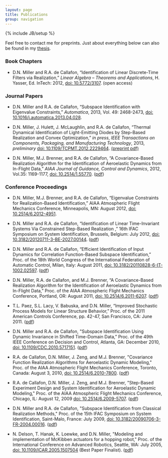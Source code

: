```yaml
---
layout: page
title: Publications
group: navigation
---
```

{% include JB/setup %}

Feel free to contact me for preprints. Just about everything below can also
be found in my
[thesis](https://dl.dropbox.com/u/31688552/Miller_Thesis.pdf).

### Book Chapters

- D.N. Miller and R.A. de Callafon, “Identification of Linear Discrete-Time
  Filters via Realization,” _Linear Algebra – Theorems and Applications_, H.
  Yasser, Ed. InTech: 2012, [doi:
  10.5772/3107](http://dx.doi.org/10.5772/3107). (open access)

### Journal Papers

- D.N. Miller and R.A. de Callafon, “Subspace Identification with Eigenvalue
  Constraints,” _Automatica_, 2013, Vol. 49: 2468-2473, [doi:
  10.1016/j.automatica.2013.04.028](http://dx.doi.org/10.1016/j.automatica.2013.04.028).

- D.N. Miller, J. Hulett, J. McLaughlin, and R.A. de Callafon, “Thermal
  Dynamical Identification of Light-Emitting Diodes by Step-Based
  Realization and Convex Optimization,” _in press_, _IEEE Transactions on
  Components, Packaging, and Manufacturing Technology_, 2013, _preliminary_
  [doi: 10.1109/TCPMT.2012.2229464](http://dx.doi.org/10.1109/TCPMT.2012.2229464).
  [(preprint
  pdf)](https://dl.dropbox.com/u/31688552/Pubs/2012_Miller_IEEE_TCPMT.pdf)

- D.N. Miller, M.J. Brenner, and R.A. de Callafon, “A Covariance-Based
  Realization Algorithm for the Identification of Aeroelastic Dynamics from
  In-Flight Data,” _AIAA Journal of Guidance, Control and Dynamics_, 2012,
  Vol.35: 1169-1177, [doi: 10.2514/1.55770](http://dx.doi.org/10.2514/1.55770).
  ([pdf](https://dl.dropbox.com/u/31688552/Pubs/2012_Miller_JGCD.pdf))

### Conference Proceedings

- D.N. Miller, M.J. Brenner, and R.A. de Callafon, “Eigenvalue Constraints
  for Realization-Based Identification,” AIAA Atmospheric Flight Mechanics
  Conference, Minneapolis, MN: August 2012, [doi:
  10.2514/6.2012-4951](http://dx.doi.org/10.2514/6.2012-4951).

- D.N. Miller and R.A. de Callafon, “Identification of Linear Time-Invariant
  Systems Via Constrained Step-Based Realization ,” 16th IFAC Symposium on
  System Identification, Brussels, Belgium: July 2012, [doi:
  10.3182/20120711-3-BE-2027.00144](http://dx.doi.org/10.3182/20120711-3-BE-2027.00144).
  ([pdf](https://dl.dropbox.com/u/31688552/Pubs/2012_Miller_SYSID.pdf))

- D.N. Miller and R.A. de Callafon, “Efficient Identification of Input
  Dynamics for Correlation Function-Based Subspace Identification,” Proc. of
  the 18th World Congress of the International Federation of Automatic
  Control, Milan, Italy: August 2011, [doi:
  10.3182/20110828-6-IT-1002.02597](http://dx.doi.org/10.3182/20110828-6-IT-1002.02597).
  ([pdf](https://dl.dropbox.com/u/31688552/Pubs/2011_Miller_IFAC_WC.pdf))

- D.N. Miller, R.A. de Callafon, and M.J. Brenner, “A Covariance-Based
  Realization Algorithm for the Identification of Aeroelastic Dynamics from
  In-Flight Data,” Proc. of the AIAA Atmospheric Flight Mechanics
  Conference, Portland, OR: August 2011, [doi:
  10.2514/6.2011-6207](http://dx.doi.org/10.2514/6.2011-6207).
  ([pdf](https://dl.dropbox.com/u/31688552/Pubs/2011_Miller_AIAA_AFM.pdf))

- T.L. Paez, S.L. Lacy, V. Babuska, and D.N. Miller, “Improved Stochastic
  Process Models for Linear Structure Behavior,” Proc. of the 2011 American
  Controls Conference, pp. 42-47, San Francisco, CA: June 2011.
  ([pdf](https://dl.dropbox.com/u/31688552/Pubs/2011_Paez_ACC.pdf))

- D.N. Miller and R.A. de Callafon, "Subspace Identification Using Dynamic
  Invariance in Shifted Time-Domain Data,” Proc. of the 49th IEEE Conference
  on Decision and Control, Atlanta, GA: December 2010, [doi:
  10.1109/CDC.2010.5717151](http://dx.doi.org/10.1109/CDC.2010.5717151).
  ([pdf](https://dl.dropbox.com/u/31688552/Pubs/2010_Miller_CDC.pdf))

- R.A. de Callafon, D.N. Miller, J. Zeng, and M.J. Brenner, "Covariance
  Function Realization Algorithms for Aeroelastic Dynamic Modeling," Proc.
  of the AIAA Atmospheric Flight Mechanics Conference, Toronto, Canada:
  August 3, 2010, [doi: 10.2514/6.2010-7800](http://dx.doi.org/10.2514/6.2010-7800).
  ([pdf](https://dl.dropbox.com/u/31688552/Pubs/2010_de_Callafon_AIAA_AFM.pdf))

- R.A. de Callafon, D.N. Miller, J. Zeng, and M.J. Brenner, "Step-Based
  Experiment Design and System Identification for Aeroelastic Dynamic
  Modeling," Proc. of the AIAA Atmospheric Flight Mechanics Conference,
  Chicago, IL: August 12, 2009 [doi:
  10.2514/6.2009-5707](http://arc.aiaa.org/doi/abs/10.2514/6.2009-5707).
  ([pdf](https://dl.dropbox.com/u/31688552/Pubs/2009_de_Callafon_AIAA_AFM.pdf))

- D.N. Miller and R.A. de Callafon, "Subspace Identification from Classical
  Realization Methods," Proc. of the 15th IFAC Symposium on System
  Identification, Saint-Malo, France: July 2009, [doi:
  10.3182/20090706-3-FR-2004.00016](http://dx.doi.org/10.3182/20090706-3-FR-2004.00016).
  ([pdf](https://dl.dropbox.com/u/31688552/Pubs/2009_Miller_SYSID.pdf))

- N. Delson, T. Hanak, K. Loewke, and D.N. Miller, "Modeling and
  implementation of McKibben actuators for a hopping robot," Proc. of the
  International Conference on Advanced Robotics, Seattle, WA: July 2005,
  [doi: 10.1109/ICAR.2005.1507504](http://dx.doi.org/10.1109/ICAR.2005.1507504)
  (Best Paper Finalist).
  ([pdf](https://dl.dropbox.com/u/31688552/Pubs/2005_Delson_ICAR.pdf))
